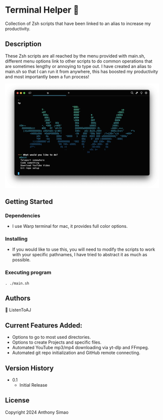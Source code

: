 # Terminal Helper :speedboat:

Collection of Zsh scripts that have been linked to an alias to increase my productivity.

## Description

These Zsh scripts are all reached by the menu provided with main.sh, different menu options link to other scripts to do common operations that are sometimes lengthy or annoying to type out.  I have created an alias to main.sh so that I can run it from anywhere, this has boosted my productivity and most importantly been a fun process!

![Screenshot](screenshot.png)

## Getting Started

### Dependencies

* I use Warp terminal for mac, it provides full color options.

### Installing

* If you would like to use this, you will need to modify the scripts to work with your specific pathnames, I have tried to abstract it as much as possible.

### Executing program

```
. ./main.sh
```

## Authors

:key: ListenToAJ

## Current Features Added:

* Options to go to most used directories.
* Options to create Projects and specific files.
* Automated YouTube mp3/mp4 downloading via yt-dlp and FFmpeg.
* Automated git repo initialization and GitHub remote connecting.


## Version History

* 0.1
    * Initial Release

## License

Copyright 2024 Anthony Simao